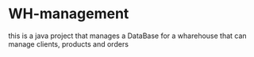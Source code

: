 # WH-management
this is a java project that manages a DataBase for a wharehouse that can manage clients, products and orders
